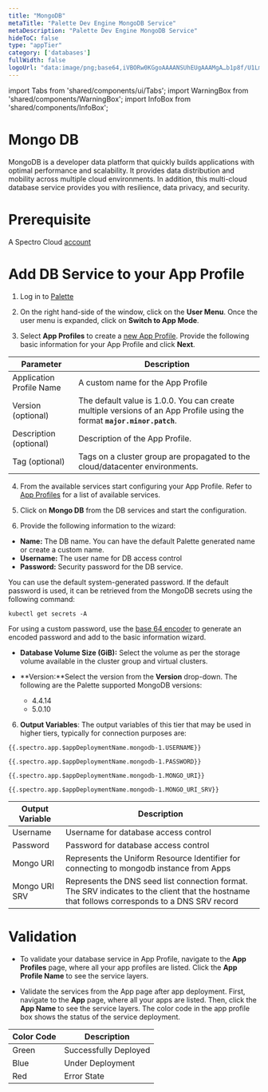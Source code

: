 ```yaml
---
title: "MongoDB"
metaTitle: "Palette Dev Engine MongoDB Service"
metaDescription: "Palette Dev Engine MongoDB Service"
hideToC: false
type: "appTier"
category: ['databases']
fullWidth: false
logoUrl: "data:image/png;base64,iVBORw0KGgoAAAANSUhEUgAAAMgA…b1p8f/U1Lms9ROM+TrbjVP2A5mILziRmdAAAAAElFTkSuQmCC"
---
```


import Tabs from 'shared/components/ui/Tabs';
import WarningBox from 'shared/components/WarningBox';
import InfoBox from 'shared/components/InfoBox';


# Mongo DB

MongoDB is a developer data platform that quickly builds applications with optimal performance and scalability. It provides data distribution and mobility across multiple cloud environments. In addition, this multi-cloud database service provides you with resilience, data privacy, and security.

# Prerequisite

A Spectro Cloud [account](https://www.spectrocloud.com/get-started/)

# Add DB Service to your App Profile

1. Log in to [Palette](console.spectrocloud.com)


2. On the right hand-side of the window, click on the **User Menu**. Once the user menu is expanded, click on **Switch to App Mode**.


3. Select **App Profiles** to create a [new App Profile](/devx/app-profile/create-app-profile/). Provide the following basic information for your App Profile and click **Next**.

|         **Parameter**   | **Description**  |
|-------------------------|-----------------|
|Application Profile Name | A custom name for the App Profile|
|Version (optional)       | The default value is 1.0.0. You can create multiple versions of an App Profile using the format **`major.minor.patch`**.
|Description (optional)   | Description of the App Profile. | 
|Tag (optional)           | Tags on a cluster group are propagated to the cloud/datacenter environments.|
 

4. From the available services start configuring your App Profile. Refer to [App Profiles](/devx/app-profile) for a list of available services.


5. Click on **Mongo DB** from the DB services and start the configuration.
  

6. Provide the following information to the wizard:
  * **Name:** The DB name. You can have the default Palette generated name or create a custom name. 
  * **Username:** The user name for DB access control
  * **Password:** Security password for the DB service.

<InfoBox>
You can use the default system-generated password. If the default password is used, it can be retrieved from the MongoDB secrets using the following command:

```
kubectl get secrets -A
```

For using a custom password, use the [base 64 encoder](https://www.base64encode.org/) to generate an encoded password and add to the basic information wizard. 
</InfoBox>

  * **Database Volume Size (GiB):** Select the volume as per the storage volume available in the cluster group and virtual clusters. 

  * **Version:**Select the version from the **Version** drop-down. The following are the Palette supported MongoDB versions:

    * 4.4.14
    * 5.0.10

6. **Output Variables**: The output variables of this tier that may be used in higher tiers, typically for connection purposes are:

```
{{.spectro.app.$appDeploymentName.mongodb-1.USERNAME}}
```
```
{{.spectro.app.$appDeploymentName.mongodb-1.PASSWORD}}
```
```
{{.spectro.app.$appDeploymentName.mongodb-1.MONGO_URI}}
```
```
{{.spectro.app.$appDeploymentName.mongodb-1.MONGO_URI_SRV}}
```

|**Output Variable**|**Description**|
|---------------|-----------|
|Username|Username for database access control|
|Password|Password for database access control|
|Mongo URI|Represents the Uniform Resource Identifier for connecting to mongodb instance from Apps|
|Mongo URI SRV|Represents the DNS seed list connection format. The SRV indicates to the client that the hostname that follows corresponds to a DNS SRV record|

# Validation

* To validate your database service in App Profile, navigate to the **App Profiles** page, where all your app profiles are listed. Click the **App Profile Name** to see the service layers.


* Validate the services from the App page after app deployment. First, navigate to the **App** page, where all your apps are listed. Then, click the **App Name** to see the service layers. The color code in the app profile box shows the status of the service deployment.

|**Color Code**| **Description**|
|--------------|--------------|
|Green|Successfully Deployed|
|Blue |Under Deployment|
|Red  |Error State|







